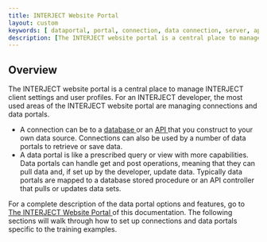 ```yaml
---
title: INTERJECT Website Portal
layout: custom
keywords: [ dataportal, portal, connection, data connection, server, api]
description: [The INTERJECT website portal is a central place to manage INTERJECT client settings and user profiles. For an INTERJECT developer, the most used areas of the INTERJECT website portal are managing connections and data portals. ]
---
```


##  **Overview**

The INTERJECT website portal is a central place to manage INTERJECT client settings and user profiles. For an INTERJECT developer, the most used areas of the INTERJECT website portal are managing connections and data portals. 

  * A connection can be to a [ database ](/wPortal/L-Database-Connection.html) or an [ API ](/wPortal/L-API-Connection.html) that you construct to your own data source. Connections can also be used by a number of data portals to retrieve or save data. 
  * A data portal is like a prescribed query or view with more capabilities. Data portals can handle get and post operations, meaning that they can pull data and, if set up by the developer, update data. Typically data portals are mapped to a database stored procedure or an API controller that pulls or updates data sets. 



For a complete description of the data portal options and features, go to [ The INTERJECT Website Portal ](/wPortal/The-INTERJECT-Website-Portal.html) of this documentation. The following sections will walk through how to set up connections and data portals specific to the training examples. 
